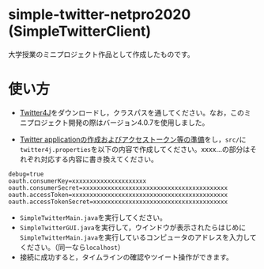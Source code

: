 # simple-twitter-netpro2020 (SimpleTwitterClient)
大学授業のミニプロジェクト作品として作成したものです。

# 使い方
- [Twitter4J](http://twitter4j.org/ja/)をダウンロードし，クラスパスを通してください。なお，このミニプロジェクト開発の際はバージョン4.0.7を使用しました。

- [Twitter applicationの作成およびアクセストークン等の準備](https://apps.twitter.com/)をし，`src/`に`twitter4j.properties`を以下の内容で作成してください。xxxx...の部分はそれぞれ対応する内容に書き換えてください。

```properties:twitter4j.properties
debug=true
oauth.consumerKey=xxxxxxxxxxxxxxxxxxxxx
oauth.consumerSecret=xxxxxxxxxxxxxxxxxxxxxxxxxxxxxxxxxxxxxxxxx
oauth.accessToken=xxxxxxxxxxxxxxxxxxxxxxxxxxxxxxxxxxxxxxxxxxxx
oauth.accessTokenSecret=xxxxxxxxxxxxxxxxxxxxxxxxxxxxxxxxxxxxxx
```
- `SimpleTwitterMain.java`を実行してください。
- `SimpleTwitterGUI.java`を実行して，ウインドウが表示されたらはじめに`SimpleTwitterMain.java`を実行しているコンピュータのアドレスを入力してください。（同一なら`localhost`）
- 接続に成功すると，タイムラインの確認やツイート操作ができます。
